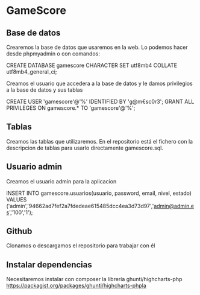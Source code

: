 # GameScore

## Base de datos

Crearemos la base de datos que usaremos en la web. Lo podemos hacer desde phpmyadmin o con comandos:

CREATE DATABASE gamescore CHARACTER SET utf8mb4 COLLATE utf8mb4_general_ci;

Creamos el usuario que accedera a la base de datos y le damos privilegios a la base de datos y sus tablas

CREATE USER 'gamescore'@'%' IDENTIFIED BY 'g@m€sc0r3';
GRANT ALL PRIVILEGES ON gamescore.* TO 'gamescore'@'%';

## Tablas
Creamos las tablas que utilizaremos. En el repositorio está el fichero con la descripcion de tablas para usarlo directamente gamescore.sql.

## Usuario admin
Creamos el usuario admin para la aplicacion

INSERT INTO gamescore.usuarios(usuario, password, email, nivel, estado) VALUES ('admin','94662ad7fef2a7fdedeae615485dcc4ea3d73d97','admin@admin.es','100','1');

## Github
Clonamos o descargamos el repositorio para trabajar con él

## Instalar dependencias
Necesitaremos instalar con composer la librería ghunti/highcharts-php https://packagist.org/packages/ghunti/highcharts-phpla


